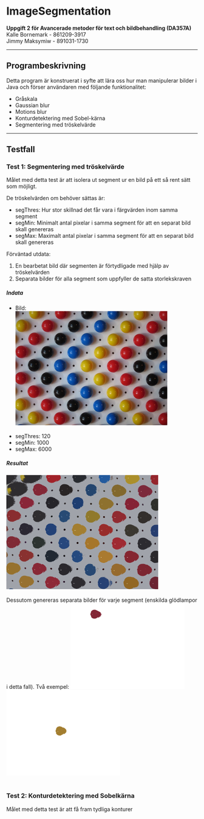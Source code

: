 # ImageSegmentation

**Uppgift 2 för Avancerade metoder för text och bildbehandling (DA357A)**  
Kalle Bornemark - 861209-3917  
Jimmy Maksymiw - 891031-1730

---

## Programbeskrivning

Detta program är konstruerat i syfte att lära oss hur man manipulerar bilder i Java och förser användaren med följande funktionalitet:

  * Gråskala
  * Gaussian blur
  * Motions blur
  * Konturdetektering med Sobel-kärna
  * Segmentering med tröskelvärde

---

## Testfall

### Test 1: Segmentering med tröskelvärde
Målet med detta test är att isolera ut segment ur en bild på ett så rent sätt som möjligt.

De tröskelvärden om behöver sättas är:
* segThres: Hur stor skillnad det får vara i färgvärden inom samma segment
* segMin: Minimalt antal pixelar i samma segment för att en separat bild skall genereras
* segMax: Maximalt antal pixelar i samma segment för att en separat bild skall genereras

Förväntad utdata:

1. En bearbetat bild där segmenten är förtydligade med hjälp av tröskelvärden
2. Separata bilder för alla segment som uppfyller de satta storlekskraven

##### Indata
* Bild:<br>
<img src="/tests/segmentize/colors.jpg" width="400"><br><br>
* segThres: 120
* segMin: 1000
* segMax: 6000

##### Resultat
<img src="/tests/segmentize/colors_segmentize_thres-120.png" width="400"><br><br>
Dessutom genereras separata bilder för varje segment (enskilda glödlampor i detta fall). Två exempel:
<img src="tests/segmentize/colors/colors_seg-5_size-1000-to-6000.png" width="300">
<img src="tests/segmentize/colors/colors_seg-24_size-1000-to-6000.png" width="300"><br><br>



### Test 2: Konturdetektering med Sobelkärna
Målet med detta test är att få fram tydliga konturer 
